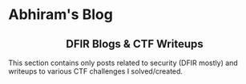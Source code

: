 # Abhiram's Blog

<h2 align="center">DFIR Blogs & CTF Writeups</h2>

This section contains only posts related to security (DFIR mostly) and writeups to various CTF challenges I solved/created.